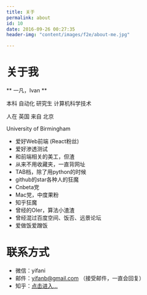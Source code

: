 ```yaml
---
title: 关于
permalink: about
id: 10
date: 2016-09-26 00:27:35
header-img: "content/images/f2e/about-me.jpg"

---
```

# 关于我

** 一凡，Ivan **

本科 自动化 研究生 计算机科学技术

人在 英国 来自 北京

University of Birmingham

* 爱好Web前端 (React粉丝)
* 爱好渗透测试
* 和前端相关的美工，但渣
* 从来不用收藏夹，一直背网址
* TAB档，除了用python的时候
* github的star各种人的狂魔
* Cnbeta党
* Mac党，中度果粉
* 知乎狂魔
* 曾经的OIer，算法小渣渣
* 曾经混过百度空间、饭否、远景论坛
* 爱做饭爱蹭饭

# 联系方式

* 微信：yifani
* 邮件：yifanb@gmail.com （接受邮件，一直会回复）
* 知乎：[点击进入...](https://www.zhihu.com/people/yfgeek)

